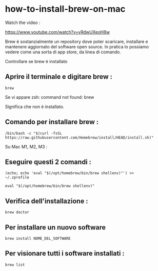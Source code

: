 # how-to-install-brew-on-mac


Watch the video :

https://www.youtube.com/watch?v=yRdwUXeoH8w


Brew è sostanzialmente un repository dove poter scaricare, 
installare e mantenere aggiornato del software open source.
In pratica lo possiamo vedere come una sorta di app store, da linea di comando.



Controllare se brew è installato

## Aprire il terminale e digitare brew :

```
brew

```


Se vi appare 
zsh: command not found: brew

Significa che non è installato.

## Comando per installare brew :

```
/bin/bash -c "$(curl -fsSL https://raw.githubusercontent.com/Homebrew/install/HEAD/install.sh)"
```


Su Mac M1, M2, M3 :

## Eseguire questi 2 comandi :

```
(echo; echo 'eval "$(/opt/homebrew/bin/brew shellenv)"') >> ~/.zprofile
```

```
eval "$(/opt/homebrew/bin/brew shellenv)"
```


## Verifica dell'installazione :

```
brew doctor
```

## Per installare un nuovo software
```
brew install NOME_DEL_SOFTWARE
```

## Per visionare tutti i software installati :


```
brew list

```



